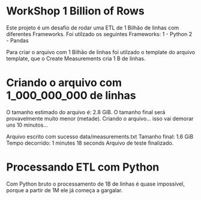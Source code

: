 # WorkShop 1 Billion of Rows

Este projeto é um desafio de rodar uma ETL de 1 Bilhão de linhas com diferentes Frameworks.
Foi utilzado os seguintes Frameworks:
1 - Python
2 - Pandas


Para criar o arquivo com 1 Bilhão de linhas foi utilzado o template do arquivo template, que o Create Measurements cria 1 B de linhas.

# Criando o arquivo com 1_000_000_000 de linhas
O tamanho estimado do arquivo é:  2.8 GiB.
O tamanho final será provavelmente muito menor (metade).
Criando o arquivo... isso vai demorar uns 10 minutos...

Arquivo escrito com sucesso data/measurements.txt
Tamanho final:  1.6 GiB
Tempo decorrido: 1 minutes 18 seconds
Arquivo de teste finalizado.

# Processando ETL com Python
Com Python bruto o processamento de 1B de linhas é quase impossível, porque a partir de 1M ele já começa a gargalar.

